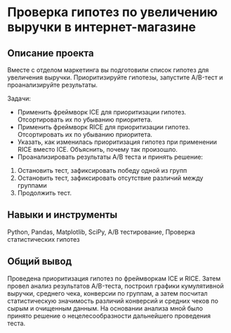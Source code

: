 # Проверка гипотез по увеличению выручки в интернет-магазине
## Описание проекта
Вместе с отделом маркетинга вы подготовили список гипотез для увеличения выручки. Приоритизируйте гипотезы, запустите A/B-тест и проанализируйте результаты.

Задачи:

* Применить фреймворк ICE для приоритизации гипотез. Отсортировать их по убыванию приоритета.
* Применить фреймворк RICE для приоритизации гипотез. Отсортировать их по убыванию приоритета.
* Указать, как изменилась приоритизация гипотез при применении RICE вместо ICE. Объяснить, почему так произошло.
* Проанализировать результаты А/В теста и принять решение:
1. Остановить тест, зафиксировать победу одной из групп
2. Остановить тест, зафиксировать отсутствие различий между группами
3. Продолжить тест.
## Навыки и инструменты
Python, Pandas, Matplotlib, SciPy, А/В тестирование, Проверка статистических гипотез
## Общий вывод
Проведена приоритизация гипотез по фреймворкам ICE и RICE. Затем провел анализ результатов A/B-теста, построил графики кумулятивной выручки, среднего чека, конверсии по группам, а затем посчитал статистическую значимость различий конверсий и средних чеков по сырым и очищенным данным. На основании анализа мной было принято решение о нецелесообразности дальнейшего проведения теста.
